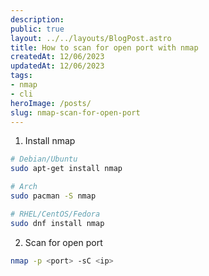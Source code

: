 ```yaml
---
description:
public: true
layout: ../../layouts/BlogPost.astro
title: How to scan for open port with nmap
createdAt: 12/06/2023
updatedAt: 12/06/2023
tags:
- nmap
- cli
heroImage: /posts/
slug: nmap-scan-for-open-port
---
```


1. Install nmap

```bash
# Debian/Ubuntu
sudo apt-get install nmap

# Arch
sudo pacman -S nmap

# RHEL/CentOS/Fedora
sudo dnf install nmap
```

2. Scan for open port

```bash
nmap -p <port> -sC <ip>
```
